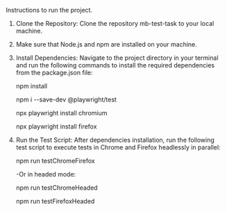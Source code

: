 Instructions to run the project.

1. Clone the Repository:
   Clone the repository mb-test-task to your local machine.
   
2. Make sure that Node.js and npm are installed on your machine.
   
3. Install Dependencies:
   Navigate to the project directory in your terminal and run the following commands to install the required dependencies from the package.json file:
   
   npm install
   
   npm i --save-dev @playwright/test
   
   npx playwright install chromium
   
   npx playwright install firefox
   
5. Run the Test Script:
   After dependencies installation, run the following test script to execute tests in Chrome and Firefox headlessly in parallel:
   
   npm run testChromeFirefox

   -Or in headed mode:

   npm run testChromeHeaded

   npm run testFirefoxHeaded
